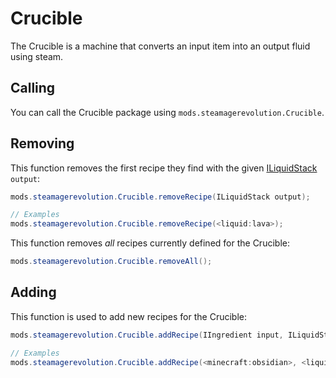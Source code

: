 # Crucible

The Crucible is a machine that converts an input item into an output fluid using steam.

## Calling

You can call the Crucible package using `mods.steamagerevolution.Crucible`.

## Removing

This function removes the first recipe they find with the given [ILiquidStack](/Vanilla/Items/ILiquidStack/) `output`:

```java
mods.steamagerevolution.Crucible.removeRecipe(ILiquidStack output);

// Examples
mods.steamagerevolution.Crucible.removeRecipe(<liquid:lava>);
```

This function removes *all* recipes currently defined for the Crucible:

```java
mods.steamagerevolution.Crucible.removeAll();
```

## Adding

This function is used to add new recipes for the Crucible:

```java
mods.steamagerevolution.Crucible.addRecipe(IIngredient input, ILiquidStack output, int craftTime, int steamCost);

// Examples
mods.steamagerevolution.Crucible.addRecipe(<minecraft:obsidian>, <liquid:lava>*1000, 200, 200);
```

